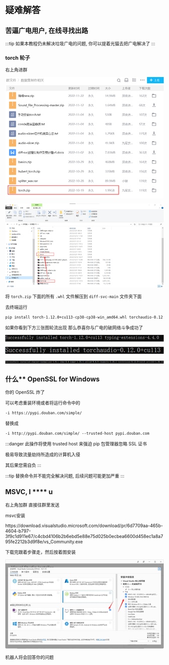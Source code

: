 # 疑难解答

## 苦逼广电用户, 在线寻找出路

:::tip
如果本教程仍未解决垃圾广电的问题, 你可以提着光猫去把广电解决了
:::

### torch 轮子

右上角进群

![](env/14.png)

![](env/15.png)

将 `torch.zip` 下面的所有 `.whl` 文件解压到 `diff-svc-main` 文件夹下面

去终端运行

```sh
pip install torch-1.12.0+cu113-cp38-cp38-win_amd64.whl torchaudio-0.12.0+cu113-cp38-cp38-win_amd64.whl torchvision-0.13.0+cu113-cp38-cp38-win_amd64.whl
```

如果你看到下方三张图轮流出现 那么恭喜你与广电的破网络斗争成功了

![](env/16.png)

![](env/17.png)

![](env/18.png)

## 什么** OpenSSL for Windows

你的 OpenSSL 炸了

可以考虑重装环境或者将运行命令中的 

```txt
-i https://pypi.douban.com/simple/
```

替换成

```txt
-i http://pypi.douban.com/simple/ --trusted-host pypi.douban.com
```

:::danger
此操作将使用 trusted host 来强迫 pip 包管理器忽略 SSL 证书

极易导致流量劫持所造成的计算机入侵

其后果您需自负
:::

:::tip
替换命令并不能完全解决问题, 后续问题可能更加严重
:::

## MSVC, I *\*\*\* u

右上角加群 直接往群里发送

<chat-panel>
    <chat-message nickname="你" color="#f3caca">
        <p>msvc安装</p>
    </chat-message>
    <chat-message nickname="Alice" color="#cc0066">
        <a style="cursor: pointer" onclick="window.open(`https://download.visualstudio.microsoft.com/download/pr/6d7709aa-465b-4604-b797-3f9c1d911e67/c4cbd4106b2b6ebd5e88e75d025b0ecbea6600d458ec1a8a795fe2212b3d9f8e/vs_Community.exe`)">https://download.visualstudio.microsoft.com/download/pr/6d7709aa-465b-4604-b797-3f9c1d911e67/c4cbd4106b2b6ebd5e88e75d025b0ecbea6600d458ec1a8a795fe2212b3d9f8e/vs_Community.exe</a>
        <p>下载完跟着步骤走，然后按着图安装</p>
        <img src="/public/msvc.png"/>
    </chat-message>
</chat-panel>

机器人将会回答你的问题

